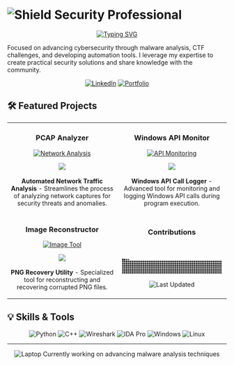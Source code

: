 # <img src="https://raw.githubusercontent.com/Tarikul-Islam-Anik/Animated-Fluent-Emojis/master/Emojis/Objects/Shield.png" alt="Shield" width="25" height="25" /> Security Professional

<div align="center">
  
[![Typing SVG](https://readme-typing-svg.demolab.com?font=Fira+Code&pause=1000&color=9745F5&random=false&width=435&lines=Computer+Security+Specialist;Task+Automation+and+Malware+Analysis)](https://git.io/typing-svg)

</div>

Focused on advancing cybersecurity through malware analysis, CTF challenges, and developing automation tools. I leverage my expertise to create practical security solutions and share knowledge with the community.

<div align="center">
  
[![LinkedIn](https://img.shields.io/badge/-LinkedIn-0072b1?&style=for-the-badge&logo=linkedin&logoColor=white)](https://linkedin.com/in/tategreiner)
[![Portfolio](https://img.shields.io/badge/-Portfolio-purple?&style=for-the-badge&logo=github&logoColor=white)](https://tatescode.github.io)

</div>

## 🛠️ Featured Projects

<table>
<tr>
<td width="50%">
<h3 align="center">PCAP Analyzer</h3>
<div align="center">
<a href="https://github.com/tatescode/netoverview" target="_blank"><img src="https://raw.githubusercontent.com/Tarikul-Islam-Anik/Animated-Fluent-Emojis/master/Emojis/Objects/Magnifying%20Glass%20Tilted%20Right.png" width="100" alt="Network Analysis"/></a>
<p>
<a href="https://github.com/tatescode/netoverview" target="_blank">
<img src="https://img.shields.io/badge/-Code-000000?style=flat-square&logo=github&logoColor=white">
</a>
</p>
<p><strong>Automated Network Traffic Analysis</strong> - Streamlines the process of analyzing network captures for security threats and anomalies.</p>
</div>
                                                                                      
</td>

<td width="50%">
<h3 align="center">Windows API Monitor</h3>
<div align="center">
<a href="https://github.com/tatescode/tatescode/tree/main/api-monitor" target="_blank"><img src="https://raw.githubusercontent.com/Tarikul-Islam-Anik/Animated-Fluent-Emojis/master/Emojis/Objects/Window.png" width="100" alt="API Monitoring"/></a>
<p>
<a href="https://github.com/tatescode/tatescode/tree/main/api-monitor" target="_blank">
<img src="https://img.shields.io/badge/-Code-000000?style=flat-square&logo=github&logoColor=white">
</a>
</p>
<p><strong>Windows API Call Logger</strong> - Advanced tool for monitoring and logging Windows API calls during program execution.</p>
</div>
</td>
</tr>

<tr>
<td width="50%">
<h3 align="center">Image Reconstructor</h3>
<div align="center">
<a href="https://github.com/tatescode/tatescode.github.io/tree/main/Scripting" target="_blank"><img src="https://raw.githubusercontent.com/Tarikul-Islam-Anik/Animated-Fluent-Emojis/master/Emojis/Objects/Framed%20Picture.png" width="100" alt="Image Tool"/></a>
<p>
<a href="https://github.com/tatescode/tatescode.github.io/tree/main/Scripting" target="_blank">
<img src="https://img.shields.io/badge/-Code-000000?style=flat-square&logo=github&logoColor=white">
</a>
</p>
<p><strong>PNG Recovery Utility</strong> - Specialized tool for reconstructing and recovering corrupted PNG files.</p>
</div>
</td>

<td width="50%">
<h3 align="center">Contributions</h3>
<div align="center">
<br>
<p>

![Snake animation](https://github.com/tatescode/tatescode/blob/output/github-contribution-grid-snake-dark.svg)
![Last Updated](https://img.shields.io/github/last-commit/tatescode/tatescode?color=9745F5&label=Last%20Updated&style=for-the-badge)

</p>
</div>
</td>
</tr>
</table>

## 💡 Skills & Tools

<div align="center">

![Python](https://img.shields.io/badge/Python-3776AB?style=for-the-badge&logo=python&logoColor=white)
![C++](https://img.shields.io/badge/C++-00599C?style=for-the-badge&logo=cplusplus&logoColor=white)
![Wireshark](https://img.shields.io/badge/Wireshark-1679A7?style=for-the-badge&logo=wireshark&logoColor=white)
![IDA Pro](https://img.shields.io/badge/IDA_Pro-4B275F?style=for-the-badge&logo=hex&logoColor=white)
![Windows](https://img.shields.io/badge/Windows_API-0078D6?style=for-the-badge&logo=windows&logoColor=white)
![Linux](https://img.shields.io/badge/Linux-FCC624?style=for-the-badge&logo=linux&logoColor=black)

</div>

---
<div align="center">
<img src="https://raw.githubusercontent.com/Tarikul-Islam-Anik/Animated-Fluent-Emojis/master/Emojis/Objects/Laptop.png" alt="Laptop" width="25" height="25" /> Currently working on advancing malware analysis techniques
</div>
